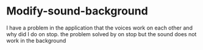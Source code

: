 # Modify-sound-background
I have a problem in the application that the voices work on each other and why did I do
on stop. the problem solved by on stop but the sound does not work in the background

